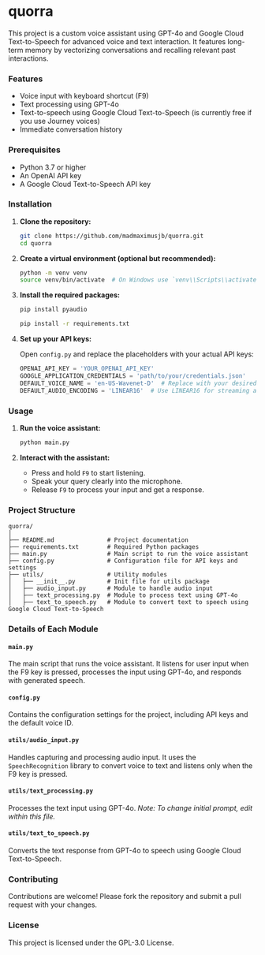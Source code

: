 # quorra

This project is a custom voice assistant using GPT-4o and Google Cloud Text-to-Speech for advanced voice and text interaction. It features long-term memory by vectorizing conversations and recalling relevant past interactions.

### Features

- Voice input with keyboard shortcut (F9)
- Text processing using GPT-4o
- Text-to-speech using Google Cloud Text-to-Speech (is currently free if you use Journey voices)
- Immediate conversation history

### Prerequisites

- Python 3.7 or higher
- An OpenAI API key
- A Google Cloud Text-to-Speech API key

### Installation

1. **Clone the repository:**

    ```bash
    git clone https://github.com/madmaximusjb/quorra.git
    cd quorra
    ```

2. **Create a virtual environment (optional but recommended):**

    ```bash
    python -m venv venv
    source venv/bin/activate  # On Windows use `venv\\Scripts\\activate`
    ```

3. **Install the required packages:**

    ```bash
    pip install pyaudio
    ```

    ```bash
    pip install -r requirements.txt
    ```

4. **Set up your API keys:**

    Open `config.py` and replace the placeholders with your actual API keys:

    ```python
    OPENAI_API_KEY = 'YOUR_OPENAI_API_KEY'
    GOOGLE_APPLICATION_CREDENTIALS = 'path/to/your/credentials.json'
    DEFAULT_VOICE_NAME = 'en-US-Wavenet-D'  # Replace with your desired voice
    DEFAULT_AUDIO_ENCODING = 'LINEAR16'  # Use LINEAR16 for streaming audio
    ```

### Usage

1. **Run the voice assistant:**

    ```bash
    python main.py
    ```

2. **Interact with the assistant:**

    - Press and hold `F9` to start listening.
    - Speak your query clearly into the microphone.
    - Release `F9` to process your input and get a response.

### Project Structure

```
quorra/
│
├── README.md               # Project documentation
├── requirements.txt        # Required Python packages
├── main.py                 # Main script to run the voice assistant
├── config.py               # Configuration file for API keys and settings
├── utils/                  # Utility modules
│   ├── __init__.py         # Init file for utils package
│   ├── audio_input.py      # Module to handle audio input
│   ├── text_processing.py  # Module to process text using GPT-4o
│   ├── text_to_speech.py   # Module to convert text to speech using Google Cloud Text-to-Speech
```

### Details of Each Module

#### `main.py`

The main script that runs the voice assistant. It listens for user input when the F9 key is pressed, processes the input using GPT-4o, and responds with generated speech.

#### `config.py`

Contains the configuration settings for the project, including API keys and the default voice ID.

#### `utils/audio_input.py`

Handles capturing and processing audio input. It uses the `SpeechRecognition` library to convert voice to text and listens only when the F9 key is pressed.

#### `utils/text_processing.py`

Processes the text input using GPT-4o. *Note: To change initial prompt, edit within this file.*

#### `utils/text_to_speech.py`

Converts the text response from GPT-4o to speech using Google Cloud Text-to-Speech.

### Contributing

Contributions are welcome! Please fork the repository and submit a pull request with your changes.

### License

This project is licensed under the GPL-3.0 License.

